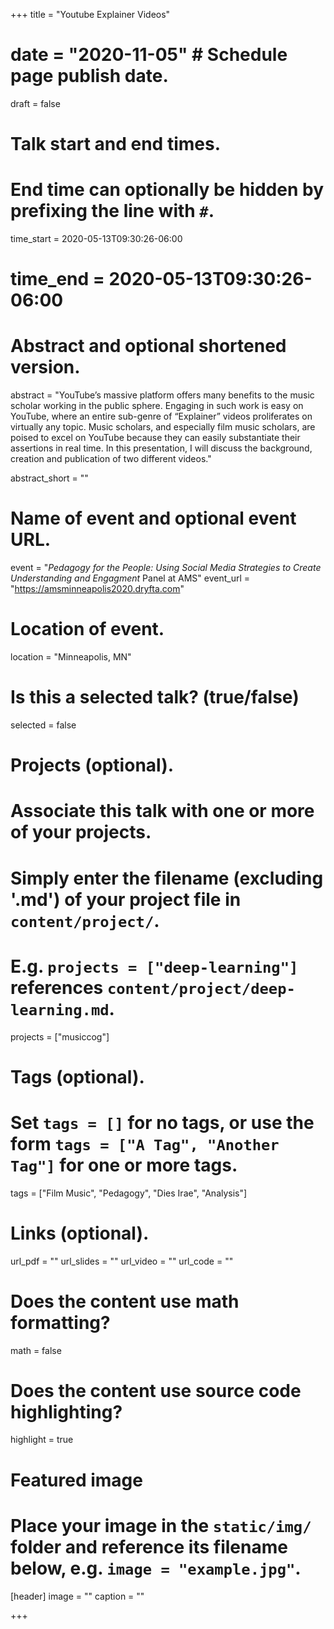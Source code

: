 +++
title = "Youtube Explainer Videos"
# date = "2020-11-05"  # Schedule page publish date.
draft = false

# Talk start and end times.
#   End time can optionally be hidden by prefixing the line with `#`.
time_start = 2020-05-13T09:30:26-06:00
# time_end = 2020-05-13T09:30:26-06:00

# Abstract and optional shortened version.
abstract = "YouTube’s massive platform offers many benefits to the music scholar working in the public sphere. Engaging in such work is easy on YouTube, where an entire sub-genre of “Explainer” videos proliferates on virtually any topic. Music scholars, and especially film music scholars, are poised to excel on YouTube because they can easily substantiate their assertions in real time. In this presentation, I will discuss the background, creation and publication of two different videos."

abstract_short = ""

# Name of event and optional event URL.
event = "_Pedagogy for the People: Using Social Media Strategies to Create Understanding and Engagment_ Panel at AMS"
event_url = "https://amsminneapolis2020.dryfta.com"

# Location of event.
location = "Minneapolis, MN"

# Is this a selected talk? (true/false)
selected = false

# Projects (optional).
#   Associate this talk with one or more of your projects.
#   Simply enter the filename (excluding '.md') of your project file in `content/project/`.
#   E.g. `projects = ["deep-learning"]` references `content/project/deep-learning.md`.
projects = ["musiccog"]

# Tags (optional).
#   Set `tags = []` for no tags, or use the form `tags = ["A Tag", "Another Tag"]` for one or more tags.
tags = ["Film Music", "Pedagogy", "Dies Irae", "Analysis"]

# Links (optional).
url_pdf = ""
url_slides = ""
url_video = ""
url_code = ""

# Does the content use math formatting?
math = false

# Does the content use source code highlighting?
highlight = true

# Featured image
# Place your image in the `static/img/` folder and reference its filename below, e.g. `image = "example.jpg"`.
[header]
image = ""
caption = ""

+++
